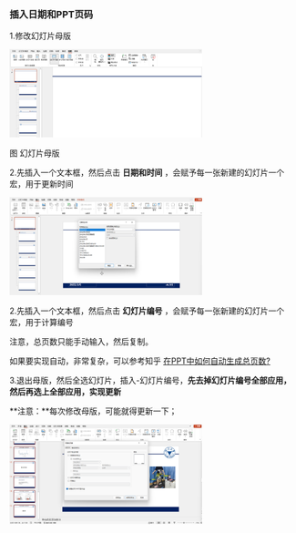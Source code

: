  

### 插入日期和PPT页码

1.修改幻灯片母版

<img src="PPT.assets/image-20220306194051411.png" style="zoom: 33%;" />  

图 幻灯片母版



2.先插入一个文本框，然后点击 **日期和时间**  ，会赋予每一张新建的幻灯片一个宏，用于更新时间

<img src="PPT.assets/image-20220306194303331.png" alt="image-20220306194303331" style="zoom:33%;" /> 



2.先插入一个文本框，然后点击 **幻灯片编号** ，会赋予每一张新建的幻灯片一个宏，用于计算编号

注意，总页数只能手动输入，然后复制。

如果要实现自动，非常复杂，可以参考知乎 [在PPT中如何自动生成总页数?](https://www.zhihu.com/question/64749993) 



3.退出母版，然后全选幻灯片，插入-幻灯片编号，**先去掉幻灯片编号全部应用，然后再选上全部应用，实现更新**

**注意：**每次修改母版，可能就得更新一下；

<img src="PPT.assets/image-20220306195610214.png" style="zoom: 33%;" />  
